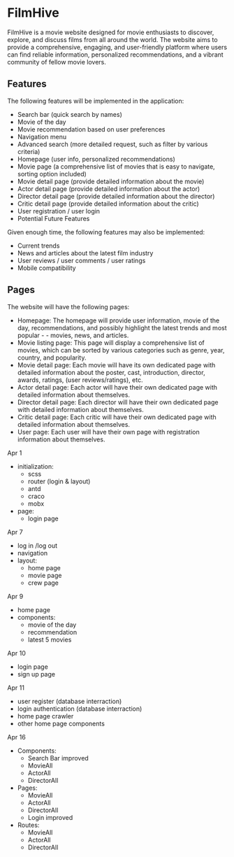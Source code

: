 # FilmHive

FilmHive is a movie website designed for movie enthusiasts to discover, explore, and discuss films from all around the world. The website aims to provide a comprehensive, engaging, and user-friendly platform where users can find reliable information, personalized recommendations, and a vibrant community of fellow movie lovers.

## Features

The following features will be implemented in the application:

- Search bar (quick search by names)
- Movie of the day
- Movie recommendation based on user preferences
- Navigation menu
- Advanced search (more detailed request, such as filter by various criteria)
- Homepage (user info, personalized recommendations)
- Movie page (a comprehensive list of movies that is easy to navigate, sorting option included)
- Movie detail page (provide detailed information about the movie)
- Actor detail page (provide detailed information about the actor)
- Director detail page (provide detailed information about the director)
- Critic detail page (provide detailed information about the critic)
- User registration / user login
- Potential Future Features

Given enough time, the following features may also be implemented:

- Current trends
- News and articles about the latest film industry
- User reviews / user comments / user ratings
- Mobile compatibility

## Pages

The website will have the following pages:

- Homepage: The homepage will provide user information, movie of the day, recommendations, and possibly highlight the latest trends and most popular - - movies, news, and articles.
- Movie listing page: This page will display a comprehensive list of movies, which can be sorted by various categories such as genre, year, country, and popularity.
- Movie detail page: Each movie will have its own dedicated page with detailed information about the poster, cast, introduction, director, awards, ratings, (user reviews/ratings), etc.
- Actor detail page: Each actor will have their own dedicated page with detailed information about themselves.
- Director detail page: Each director will have their own dedicated page with detailed information about themselves.
- Critic detail page: Each critic will have their own dedicated page with detailed information about themselves.
- User page: Each user will have their own page with registration information about themselves.

Apr 1

- initialization:
  - scss
  - router (login & layout)
  - antd
  - craco
  - mobx
- page:
  - login page

Apr 7

- log in /log out
- navigation
- layout:
  - home page
  - movie page
  - crew page

Apr 9

- home page
- components:
  - movie of the day
  - recommendation
  - latest 5 movies

Apr 10

- login page
- sign up page

Apr 11

- user register (database interraction)
- login authentication (database interraction)
- home page crawler
- other home page components

Apr 16

- Components:
  - Search Bar improved
  - MovieAll
  - ActorAll
  - DirectorAll
- Pages:
  - MovieAll
  - ActorAll
  - DirectorAll
  - Login improved
- Routes:
  - MovieAll
  - ActorAll
  - DirectorAll
